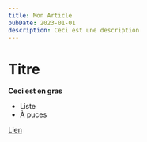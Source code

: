 ```yaml
---
title: Mon Article
pubDate: 2023-01-01
description: Ceci est une description
---
```


# Titre

**Ceci est en gras**

- Liste
- À puces

[Lien](https://exemple.com)
